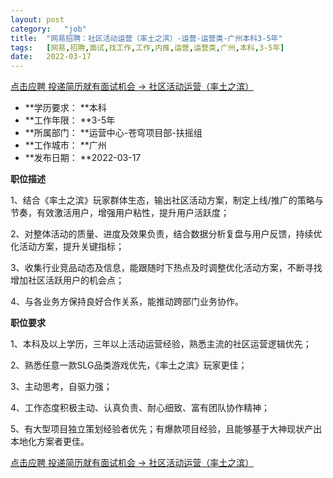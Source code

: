 ```yaml
---
layout:	post
category:	"job"
title:	"网易招聘：社区活动运营（率土之滨）-运营-运营类-广州本科3-5年"
tags:	[网易,招聘,面试,找工作,工作,内推,运营,运营类,广州,本科,3-5年]
date:	2022-03-17
---
```


[点击应聘 投递简历就有面试机会 ->  社区活动运营（率土之滨）](http://mobile.bole.netease.com/bole/boleDetail?id=35448&employeeId=346f03c3cda5f04c&key=all)



- **学历要求： **本科
- **工作年限： **3-5年
- **所属部门： **运营中心-苍穹项目部-扶摇组
- **工作城市： **广州
- **发布日期： **2022-03-17



**职位描述**

1、结合《率土之滨》玩家群体生态，输出社区活动方案，制定上线/推广的策略与节奏，有效激活用户，增强用户粘性，提升用户活跃度；

2、对整体活动的质量、进度及效果负责，结合数据分析复盘与用户反馈，持续优化活动方案，提升关键指标；

3、收集行业竞品动态及信息，能跟随时下热点及时调整优化活动方案，不断寻找增加社区活跃用户的机会点；

4、与各业务方保持良好合作关系，能推动跨部门业务协作。



**职位要求**

1、本科及以上学历，三年以上活动运营经验，熟悉主流的社区运营逻辑优先；

2、熟悉任意一款SLG品类游戏优先，《率土之滨》玩家更佳；

3、主动思考，自驱力强；

4、工作态度积极主动、认真负责、耐心细致、富有团队协作精神；

5、有大型项目独立策划经验者优先；有爆款项目经验，且能够基于大神现状产出本地化方案者更佳。



[点击应聘 投递简历就有面试机会 ->  社区活动运营（率土之滨）](http://mobile.bole.netease.com/bole/boleDetail?id=35448&employeeId=346f03c3cda5f04c&key=all)